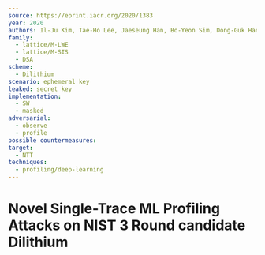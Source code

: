 ```yaml
---
source: https://eprint.iacr.org/2020/1383
year: 2020
authors: Il-Ju Kim, Tae-Ho Lee, Jaeseung Han, Bo-Yeon Sim, Dong-Guk Han
family:
  - lattice/M-LWE
  - lattice/M-SIS
  - DSA
scheme:
  - Dilithium
scenario: ephemeral key
leaked: secret key
implementation:
  - SW
  - masked
adversarial:
  - observe
  - profile
possible countermeasures: 
target:
  - NTT
techniques:
  - profiling/deep-learning
---
```

# Novel Single-Trace ML Profiling Attacks on NIST 3 Round candidate Dilithium

